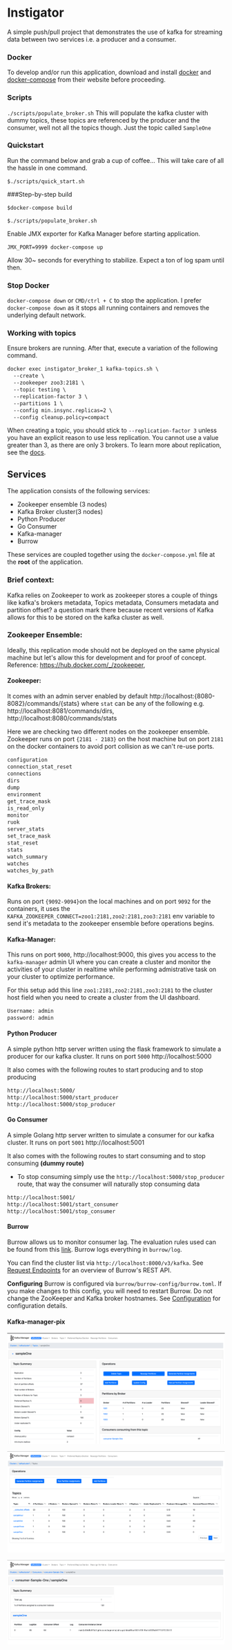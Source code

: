 # Instigator
A simple push/pull project that demonstrates the use of kafka for streaming data between two services i.e. a producer and a consumer.

### Docker
To develop and/or run this application, download and install [docker](https://www.docker.com/get-started) and [docker-compose](https://docs.docker.com/compose/install/) from their website before proceeding.

### Scripts
`./scripts/populate_broker.sh`
This will populate the kafka cluster with dummy topics, these topics are referenced by the producer and the consumer, well not all the topics though. Just the topic called `SampleOne`


### Quickstart
Run the command below and grab a cup  of coffee... This will take care of all the hassle in one command.

```
$./scripts/quick_start.sh
```

###Step-by-step build

```
$docker-compose build
```
```
$./scripts/populate_broker.sh
```

Enable JMX exporter for Kafka Manager before starting application.
```
JMX_PORT=9999 docker-compose up
```

Allow 30~ seconds for everything to stabilize. Expect a ton of log spam until then.


### Stop Docker
`docker-compose down` or `CMD/ctrl + C` to stop the application.
I prefer `docker-compose down` as it stops all running containers and removes the underlying default network.



### Working with topics
Ensure brokers are running. After that, execute a variation of the following command.
```
docker exec instigator_broker_1 kafka-topics.sh \
  --create \
  --zookeeper zoo3:2181 \
  --topic testing \
  --replication-factor 3 \
  --partitions 1 \
  --config min.insync.replicas=2 \
  --config cleanup.policy=compact
```

When creating a topic, you should stick to `--replication-factor 3` unless you have an explicit
reason to use less replication. You cannot use a value greater than 3, as there are only 3 brokers.
To learn more about replication, see the [docs](https://kafka.apache.org/documentation/#replication).


## Services

The application consists of the following services:

- Zookeeper ensemble (3 nodes)
- Kafka Broker cluster(3 nodes)
- Python Producer
- Go Consumer
- Kafka-manager
- Burrow

These services are coupled together using the `docker-compose.yml` file at the **root** of the application.

### Brief context:
Kafka relies on Zookeeper to work as zookeeper stores a couple of things like kafka's brokers metadata, Topics metadata, Consumers metadata and partition offset? a question mark there because recent versions of Kafka allows for this to be stored on the kafka cluster as well.

### Zookeeper Ensemble:
Ideally, this replication mode should not be deployed on the same physical machine but let's allow this for development and for proof of concept.
Reference: https://hub.docker.com/_/zookeeper,


#### Zookeeper:
It comes with an admin server enabled by default
http://localhost:{8080-8082}/commands/{stats} where `stat` can be any of the following
e.g. http://localhost:8081/commands/dirs, http://localhost:8080/commands/stats

Here we are checking two different nodes on the zookeeper ensemble. Zookeeper runs on port `{2181 - 2183}` on the host machine but on port `2181` on the docker containers to avoid port collision as we can't re-use ports.

```
configuration
connection_stat_reset
connections
dirs
dump
environment
get_trace_mask
is_read_only
monitor
ruok
server_stats
set_trace_mask
stat_reset
stats
watch_summary
watches
watches_by_path
```

#### Kafka Brokers:
Runs on port `{9092-9094}`on the local machines and on port `9092` for the containers, it uses the `KAFKA_ZOOKEEPER_CONNECT=zoo1:2181,zoo2:2181,zoo3:2181` env variable to send it's metadata to the zookeeper ensemble before operations begins.

#### Kafka-Manager:
This runs on port `9000`, http://localhost:9000, this gives you access to the `kafka-manager` admin UI where you can create a cluster and monitor the activities of your cluster in realtime while performing admistrative task on your cluster to optimize performance.

For this setup add this line `zoo1:2181,zoo2:2181,zoo3:2181` to the cluster host field when you need to create a cluster from the UI dashboard.
```
Username: admin
password: admin
```

#### Python Producer
 A simple python http server written using the flask framework to simulate a producer for our kafka cluster. It runs on port `5000` http://localhost:5000

It also comes with the following routes to start producing and to stop producing
```
http://localhost:5000/
http://localhost:5000/start_producer
http://localhost:5000/stop_producer
```

#### Go Consumer
 A simple Golang http server written to simulate a consumer for our kafka cluster. It runs on port `5001` http://localhost:5001

It also comes with the following routes to start consuming and to stop consuming **(dummy route)**
- To stop consuming simply use the `http://localhost:5000/stop_producer` route, that way the consumer will naturally stop consuming data

```
http://localhost:5001/
http://localhost:5001/start_consumer
http://localhost:5001/stop_consumer
```

#### Burrow
Burrow allows us to monitor consumer lag. The evaluation rules used can be found from this [link](https://github.com/linkedin/Burrow/wiki/Consumer-Lag-Evaluation-Rules). Burrow logs everything in `burrow/log`.

You can find the cluster list via `http://localhost:8000/v3/kafka`. See [Request Endpoints](https://github.com/linkedin/Burrow/wiki/HTTP-Endpoint#request-endpoints) for an overview
of Burrow's REST API.

**Configuring**
Burrow is configured via `burrow/burrow-config/burrow.toml`. If you make changes to this config,
you will need to restart Burrow. Do not change the ZooKeeper and Kafka broker hostnames. See
[Configuration](https://github.com/linkedin/Burrow/wiki/Configuration) for configuration details.


#### Kafka-manager-pix

![Kafka-Manager-overview](overview.png)

![Kafka-Manager-topics](topics.png)

![Kafka-Manager-csm-group](consumer_group.png)
